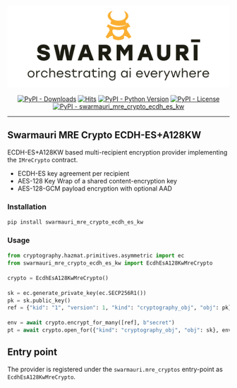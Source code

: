 ![Swarmauri Logo](https://github.com/swarmauri/swarmauri-sdk/blob/3d4d1cfa949399d7019ae9d8f296afba773dfb7f/assets/swarmauri.brand.theme.svg)

<p align="center">
    <a href="https://pypi.org/project/swarmauri_mre_crypto_ecdh_es_kw/">
        <img src="https://img.shields.io/pypi/dm/swarmauri_mre_crypto_ecdh_es_kw" alt="PyPI - Downloads"/></a>
    <a href="https://hits.sh/github.com/swarmauri/swarmauri-sdk/tree/master/pkgs/standards/swarmauri_mre_crypto_ecdh_es_kw/">
        <img alt="Hits" src="https://hits.sh/github.com/swarmauri/swarmauri-sdk/tree/master/pkgs/standards/swarmauri_mre_crypto_ecdh_es_kw.svg"/></a>
    <a href="https://pypi.org/project/swarmauri_mre_crypto_ecdh_es_kw/">
        <img src="https://img.shields.io/pypi/pyversions/swarmauri_mre_crypto_ecdh_es_kw" alt="PyPI - Python Version"/></a>
    <a href="https://pypi.org/project/swarmauri_mre_crypto_ecdh_es_kw/">
        <img src="https://img.shields.io/pypi/l/swarmauri_mre_crypto_ecdh_es_kw" alt="PyPI - License"/></a>
    <a href="https://pypi.org/project/swarmauri_mre_crypto_ecdh_es_kw/">
        <img src="https://img.shields.io/pypi/v/swarmauri_mre_crypto_ecdh_es_kw?label=swarmauri_mre_crypto_ecdh_es_kw&color=green" alt="PyPI - swarmauri_mre_crypto_ecdh_es_kw"/></a>
</p>

---

## Swarmauri MRE Crypto ECDH-ES+A128KW

ECDH-ES+A128KW based multi-recipient encryption provider implementing the `IMreCrypto` contract.

- ECDH-ES key agreement per recipient
- AES-128 Key Wrap of a shared content-encryption key
- AES-128-GCM payload encryption with optional AAD

### Installation

```bash
pip install swarmauri_mre_crypto_ecdh_es_kw
```

### Usage

```python
from cryptography.hazmat.primitives.asymmetric import ec
from swarmauri_mre_crypto_ecdh_es_kw import EcdhEsA128KwMreCrypto

crypto = EcdhEsA128KwMreCrypto()

sk = ec.generate_private_key(ec.SECP256R1())
pk = sk.public_key()
ref = {"kid": "1", "version": 1, "kind": "cryptography_obj", "obj": pk}

env = await crypto.encrypt_for_many([ref], b"secret")
pt = await crypto.open_for({"kind": "cryptography_obj", "obj": sk}, env)
```

## Entry point

The provider is registered under the `swarmauri.mre_cryptos` entry-point as `EcdhEsA128KwMreCrypto`.

